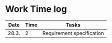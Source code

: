 # Work Time log

| Date | Time | Tasks |
| --- | --- | --- |
| 28.3. |  2  |  Requirement specification   |
